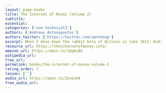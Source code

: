 ```yaml
---
layout: page-books
title: The Internet Of Money (Volume 2)
subtitle: 
essential: 
categories: ['non-technical3']
authors: ['Andreas Antonopoulos']
authors_twitter: ['https://twitter.com/aantonop']
excerpt: When I dove down the rabbit hole of Bitcoin in late 2013, Andreas’ YouTube talks and podcasts pulled me further in, and this book is a compilation of these entertaining and informative talks. The source videos are well worth watching, and this book is a good complement to them.
resource_url: https://theinternetofmoney.info/
amazon_url: https://amzn.to/2QqbLB5
wikipedia_url: 
free_url: 
permalink: books/the-internet-of-money-volume-2
rating_order: 7
lesson: ['']
audio_url: https://amzn.to/2UveIm4
free_audio_url: 
---
```

